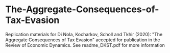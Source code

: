 # The-Aggregate-Consequences-of-Tax-Evasion
Replication materials for Di Nola, Kocharkov, Scholl and Tkhir (2020): "The Aggregate Consequences of Tax Evasion" accepted for publication in the Review of Economic Dynamics. See readme_DKST.pdf for more information
